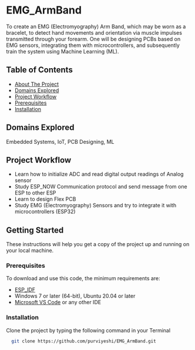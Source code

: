# EMG_ArmBand

To create an EMG (Electromyography) Arm Band, which may be worn as a bracelet, to detect hand movements and orientation via muscle impulses transmitted through your forearm. One will be designing PCBs based on EMG sensors, integrating them with microcontrollers, and subsequently train the system using Machine Learning (ML).

## Table of Contents

- [About The Project](#emg_armband)
- [Domains Explored](#domains-explored)
- [Project Workflow](#project-workflow)
- [Prerequisites](#prerequisites)
- [Installation](#installation)


## Domains Explored

Embedded Systems, IoT, PCB Designing, ML

## Project Workflow

- Learn how to initialize ADC and read digital output readings of Analog sensor
- Study ESP_NOW Communication protocol and send message from one ESP to other ESP
- Learn to design Flex PCB
- Study EMG (Electromyography) Sensors and try to integrate it with microcontrollers (ESP32)


## Getting Started
These instructions will help you get a copy of the project up and running on your local machine.

### Prerequisites
To download and use this code, the minimum requirements are:

- [ESP_IDF](https://github.com/espressif/esp-idf)
- Windows 7 or later (64-bit), Ubuntu 20.04 or later
- [Microsoft VS Code](https://code.visualstudio.com/download) or any other IDE

### Installation
Clone the project by typing the following command in your Terminal

```bash
  git clone https://github.com/purviyeshi/EMG_ArmBand.git
```

